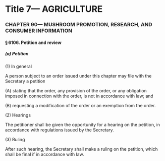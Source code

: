 
# Title 7— AGRICULTURE
### CHAPTER 90— MUSHROOM PROMOTION, RESEARCH, AND CONSUMER INFORMATION
#### § 6106. Petition and review
##### (a) Petition

(1) In general

A person subject to an order issued under this chapter may file with the Secretary a petition

(A) stating that the order, any provision of the order, or any obligation imposed in connection with the order, is not in accordance with law; and

(B) requesting a modification of the order or an exemption from the order.

(2) Hearings

The petitioner shall be given the opportunity for a hearing on the petition, in accordance with regulations issued by the Secretary.

(3) Ruling

After such hearing, the Secretary shall make a ruling on the petition, which shall be final if in accordance with law.
